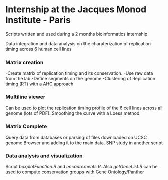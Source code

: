 # Internship at the Jacques Monod Institute - Paris

Scripts written and used during a 2 months bioinformatics internship

Data integration and data analysis on the charaterization of replication timing across 6 human cell lines

### Matrix creation

-Create matrix of replication timing and its conservation.
-Use raw data from the lab
-Define segments on the genome
-Clustering of Replication timing (RT) with a AHC approach 

### Multiline viewer

Can be used to plot the replication timing profile of the 6 cell lines across all genome (lots of PDF). 
Smoothing the curve with a Loess method

### Matrix Complete

Query data from databases or parsing of files downloaded on UCSC genome Browser and adding it to the main data. 
SNP study in another script 

### Data analysis and visualization

Script *boxplotFunction.R* and *encadrements.R*.
Also *getGeneList.R* can be used to compute conservation groups with Gene Ontology/Panther 

